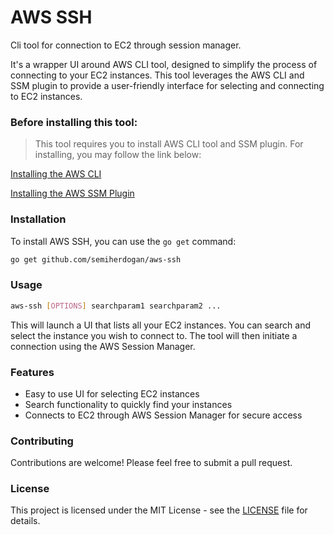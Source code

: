 # AWS SSH

Cli tool for connection to EC2 through session manager.

It's a wrapper UI around AWS CLI tool, designed to simplify the process of connecting to your EC2 instances. This tool leverages the AWS CLI and SSM plugin to provide a user-friendly interface for selecting and connecting to EC2 instances.

### Before installing this tool:
> This tool requires you to install AWS CLI tool and SSM plugin.
For installing, you may follow the link below:

[Installing the AWS CLI](https://docs.aws.amazon.com/cli/latest/userguide/cli-chap-install.html)

[Installing the AWS SSM Plugin](https://docs.aws.amazon.com/systems-manager/latest/userguide/session-manager-working-with-install-plugin.html)

### Installation

To install AWS SSH, you can use the `go get` command:

```bash
go get github.com/semiherdogan/aws-ssh
```

### Usage

```bash
aws-ssh [OPTIONS] searchparam1 searchparam2 ...
```

This will launch a UI that lists all your EC2 instances. You can search and select the instance you wish to connect to. The tool will then initiate a connection using the AWS Session Manager.

### Features
* Easy to use UI for selecting EC2 instances
* Search functionality to quickly find your instances
* Connects to EC2 through AWS Session Manager for secure access

### Contributing
Contributions are welcome! Please feel free to submit a pull request.

### License
This project is licensed under the MIT License - see the [LICENSE](LICENSE) file for details.

